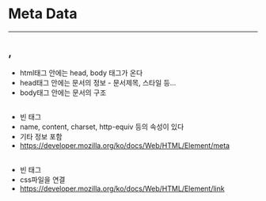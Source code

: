 # Meta Data
---

## <html>, <head>
* html태그 안에는 head, body 태그가 온다
* head태그 안에는 문서의 정보 - 문서제목, 스타일 등...
* body태그 안에는 문서의 구조

## <meta />
* 빈 태그
* name, content, charset, http-equiv 등의 속성이 있다
* 기타 정보 포함
* https://developer.mozilla.org/ko/docs/Web/HTML/Element/meta

## <link />
* 빈 태그
* css파일을 연결
* https://developer.mozilla.org/ko/docs/Web/HTML/Element/link

## <style>
* 내부에서 css 작성
* body 태그 안에서도 동작하지만 효율적이지 않음

## <base />
* 빈 태그
* link 같은 경로사용 태그 위에 작성
* 상대경로의 기준 URL 작성 - 범위: <strong>문서 전체</strong>
* 문서 안에서 <strong>한번만</strong> 사용 가능
* img 태그에서도 사용 가능
* https://developer.mozilla.org/ko/docs/Web/HTML/Element/base

### Mime type
* text/css, text/javascript, img/png 등...
* https://developer.mozilla.org/ko/docs/Web/HTTP/Basics_of_HTTP/MIME_types